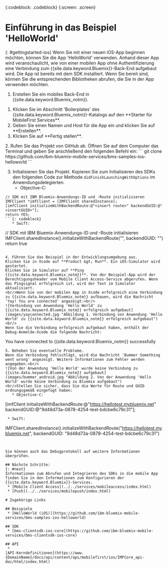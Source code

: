 <!-- Attribute definitions -->
{:codeblock: .codeblock}
{:screen: .screen}

# Einführung in das Beispiel 'HelloWorld'
{: #gettingstarted-ios}
Wenn Sie mit einer neuen iOS-App beginnen möchten, können Sie die App 'HelloWorld' verwenden. Anhand dieser App wird veranschaulicht, wie von einer mobilen App ohne Authentifizierung eine Verbindung zum {{site.data.keyword.Bluemix}}-Back-End aufgebaut wird. Die App ist bereits mit dem SDK installiert. Wenn Sie bereit sind, können Sie die entsprechenden Bibliotheken abrufen, die Sie in der App verwenden möchten.

1. Erstellen Sie ein mobiles Back-End in {{site.data.keyword.Bluemix_notm}}.
<ol>
	<li>Klicken Sie im Abschnitt 'Boilerplates' des {{site.data.keyword.Bluemix_notm}}-Katalogs auf den **Starter für MobileFirst Services**.</li>
    <li>Geben Sie einen Namen und Host für die App ein und klicken Sie auf **Erstellen**.</li>
    <li>Klicken Sie auf **Fertig stellen**. </li>
</ol>
2. Rufen Sie das Projekt von GitHub ab.
Öffnen Sie auf dem Computer das Terminal und geben Sie anschließend den folgenden Befehl ein:
```
git clone https://github.com/ibm-bluemix-mobile-services/bms-samples-ios-helloworld
```

3. Initialisieren Sie das Projekt.
Kopieren Sie zum Initialisieren des SDKs den folgenden Code zur Methode `didFinishLaunchingWithOptions` im Anwendungsdelegierten.
   * Objective-C:
```
// SDK mit IBM Bluemix-Anwendungs-ID und -Route initialisieren
IMFClient *imfClient = [IMFClient sharedInstance];
[imfClient initializeWithBackendRoute:@"<insert route>" backendGUID:@"<insertGUID>"];
return YES;
```{: codeblock}
   * Swift:
```
// SDK mit IBM Bluemix-Anwendungs-ID und -Route initialisieren
IMFClient.sharedInstance().initializeWithBackendRoute("<insert route>", backendGUID: "<insertGUID>")
return true
```{: codeblock}

4. Führen Sie das Beispiel in der Entwicklungsumgebung aus.
Klicken Sie in Xcode auf **Product &gt; Run**. Ein iOS-Simulator wird gestartet.
Klicken Sie im Simulator auf **Ping {{site.data.keyword.Bluemix_notm}}**. Von der Beispiel-App wird der Berechtigungsheader vom Mobile Client Access-Service abgerufen. Wenn das Pingsignal erfolgreich ist, wird der Text im Simulator aktualisiert.
<br/>Wenn Sie von der mobilen App in Xcode erfolgreich eine Verbindung zu {{site.data.keyword.Bluemix_notm}} aufbauen, wird die Nachricht 'Yay! You are connected' angezeigt:<br/>
![Verbindung von Anwendung 'Hello World' zu {{site.data.keyword.Bluemix_notm}} erfolgreich aufgebaut](images/yayconnected.jpg "Abbildung 1. Verbindung von Anwendung 'Hello World' zu {{site.data.keyword.Bluemix_notm}} erfolgreich aufgebaut")
<br/>
Wenn Sie die Verbindung erfolgreich aufgebaut haben, enthält der Debug-Anmelde-Xcode die folgende Nachricht:
```
You have connected to {{site.data.keyword.Bluemix_notm}} successfully
```
5. Beheben Sie eventuelle Probleme.
Wenn die Verbindung fehlschlägt, wird die Nachricht 'Bummer Something went wrong' angezeigt. Weitere Informationen zum Fehler werden angegeben.<br/>
![Von der Anwendung 'Hello World' wurde keine Verbindung zu {{site.data.keyword.Bluemix_notm}} aufgebaut](images/bummer_android.jpg "Abbildung 2. Von der Anwendung 'Hello World' wurde keine Verbindung zu Bluemix aufgebaut")
<br/>Stellen Sie sicher, dass Sie die Werte für Route und GUID ordnungsgemäß eingefügt haben:
   * Objective-C:
  ```
  [imfClient initializeWithBackendRoute:@"https://hellotest.mybluemix.net"
  backendGUID:@"9d48d73a-0878-4254-test-bdcbe6c79c31"];
  ``` {: codeblock}
   * Swift:
  ```
  IMFClient.sharedInstance().initializeWithBackendRoute("https://hellotest.mybluemix.net", backendGUID: "9d48d73a-0878-4254-test-bdcbe6c79c31")
  ```{: codeblock}


Sie können auch das Debugprotokoll auf weitere Informationen überprüfen.

## Nächste Schritte:
{: #next}
Informationen zum Abrufen und Integrieren des SDKs in die mobile App finden Sie in den Informationen zum Konfigurieren der {{site.data.keyword.Bluemix}}-Services.
   * [Mobile Client Access](../../services/mobileaccess/index.html)
   * [Push](../../services/mobilepush/index.html)

# Zugehörige Links

## Beispiele
   * [HelloWorld (iOS)](https://github.com/ibm-bluemix-mobile-services/bms-samples-ios-helloworld)

## SDK
   * [bms-clientsdk-ios-core](https://github.com/ibm-bluemix-mobile-services/bms-clientsdk-ios-core)

## API
   *
[API-Kerndefinitionen](https://www.{DomainName}/docs/api/content/api/mobilefirst/ios/IMFCore_api-doc/html/index.html)
